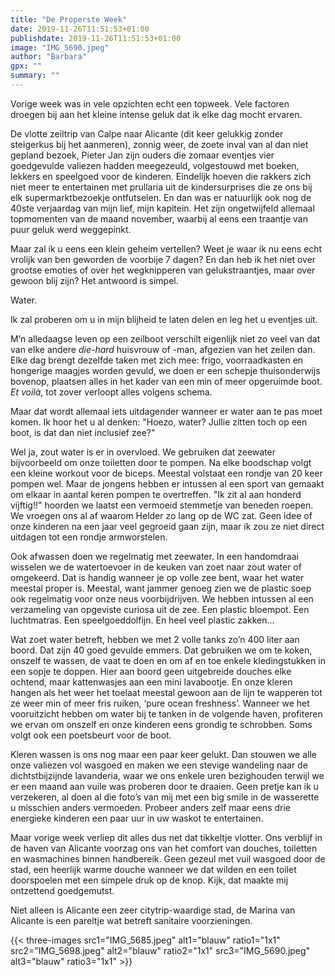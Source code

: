 ```yaml
---
title: "De Properste Week"
date: 2019-11-26T11:51:53+01:00
publishdate: 2019-11-26T11:51:53+01:00
image: "IMG_5690.jpeg"
author: "Barbara"
gpx: ""
summary: ""
---
```


Vorige week was in vele opzichten echt een topweek. Vele factoren droegen bij aan het kleine intense geluk dat ik elke dag mocht ervaren.

De vlotte zeiltrip van Calpe naar Alicante (dit keer gelukkig zonder steigerkus bij het aanmeren), zonnig weer, de zoete inval van al dan niet gepland bezoek, Pieter Jan zijn ouders die zomaar eventjes vier goedgevulde valiezen hadden meegezeuld, volgestouwd met boeken, lekkers en speelgoed voor de kinderen. Eindelijk hoeven die rakkers zich niet meer te entertainen met prullaria uit de kindersurprises die ze ons bij elk supermarktbezoekje ontfutselen. En dan was er natuurlijk ook nog de 40ste verjaardag van mijn lief, mijn kapitein. Het zijn ongetwijfeld allemaal topmomenten van de maand november, waarbij al eens een traantje van puur geluk werd weggepinkt.

Maar zal ik u eens een klein geheim vertellen? Weet je waar ik nu eens echt vrolijk van ben geworden de voorbije 7 dagen? En dan heb ik het niet over grootse emoties of over het wegknipperen van gelukstraantjes, maar over gewoon blij zijn? Het antwoord is simpel.

Water. 

Ik zal proberen om u in mijn blijheid te laten delen en leg het u eventjes uit. 

M’n alledaagse leven op een zeilboot verschilt eigenlijk niet zo veel van dat van elke andere _die-hard_ huisvrouw of -man, afgezien van het zeilen dan. Elke dag brengt dezelfde taken met zich mee: frigo, voorraadkasten en hongerige maagjes worden gevuld, we doen er een schepje thuisonderwijs bovenop, plaatsen alles in het kader van een min of meer opgeruimde boot. _Et voilà_, tot zover verloopt alles volgens schema.

Maar dat wordt allemaal iets uitdagender wanneer er water aan te pas moet komen. Ik hoor het u al denken: "Hoezo, water? Jullie zitten toch op een boot, is dat dan niet inclusief zee?"

Wel ja, zout water is er in overvloed. We gebruiken dat zeewater bijvoorbeeld om onze toiletten door te pompen. Na elke boodschap volgt een kleine workout voor de biceps. Meestal volstaat een rondje van 20 keer pompen wel. Maar de jongens hebben er intussen al een sport van gemaakt om elkaar in aantal keren pompen te overtreffen. "Ik zit al aan honderd vijftig!!" hoorden we laatst een vermoeid stemmetje van beneden roepen. We vroegen ons al af waarom Helder zo lang op de WC zat. Geen idee of onze kinderen na een jaar veel gegroeid gaan zijn, maar ik zou ze niet direct uitdagen tot een rondje armworstelen. 

Ook afwassen doen we regelmatig met zeewater. In een handomdraai wisselen we de watertoevoer in de keuken van zoet naar zout water of omgekeerd. Dat is handig wanneer je op volle zee bent, waar het water meestal proper is. Meestal, want jammer genoeg zien we de plastic soep ook regelmatig voor onze neus voorbijdrijven. We hebben intussen al een verzameling van opgeviste curiosa uit de zee. Een plastic bloempot. Een luchtmatras. Een speelgoeddolfijn. En heel veel plastic zakken...
 
Wat zoet water betreft, hebben we met 2 volle tanks zo’n 400 liter aan boord. Dat zijn 40 goed gevulde emmers. Dat gebruiken we om te koken, onszelf te wassen, de vaat te doen en om af en toe enkele kledingstukken in een sopje te doppen. Hier aan boord geen uitgebreide douches elke ochtend, maar kattenwasjes aan een mini lavabootje. En onze kleren hangen als het weer het toelaat meestal gewoon aan de lijn te wapperen tot ze weer min of meer fris ruiken, ‘pure ocean freshness’. Wanneer we het vooruitzicht hebben om water bij te tanken in de volgende haven, profiteren we ervan om onszelf en onze kinderen eens grondig te schrobben. Soms volgt ook een poetsbeurt voor de boot. 

Kleren wassen is ons nog maar een paar keer gelukt. Dan stouwen we alle onze valiezen vol wasgoed en maken we een stevige wandeling naar de dichtstbijzijnde lavanderia, waar we ons enkele uren bezighouden terwijl we er een maand aan vuile was proberen door te draaien. Geen pretje kan ik u verzekeren, al doen al die foto’s van mij met een big smile in de wasserette u misschien anders vermoeden. Probeer anders zelf maar eens drie energieke kinderen een paar uur in uw waskot te entertainen.

Maar vorige week verliep dit alles dus net dat tikkeltje vlotter. Ons verblijf in de haven van Alicante voorzag ons van het comfort van douches, toiletten en wasmachines binnen handbereik. Geen gezeul met vuil wasgoed door de stad, een heerlijk warme douche wanneer we dat wilden en een toilet doorspoelen met een simpele druk op de knop. Kijk, dat maakte mij ontzettend goedgemutst.

Niet alleen is Alicante een zeer citytrip-waardige stad, de Marina van Alicante is een pareltje wat betreft sanitaire voorzieningen. 


{{< three-images src1="IMG_5685.jpeg" alt1="blauw" ratio1="1x1" src2="IMG_5698.jpeg" alt2="blauw" ratio2="1x1" src3="IMG_5690.jpeg" alt3="blauw" ratio3="1x1" >}}
